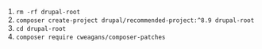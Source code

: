 
1. `rm -rf drupal-root`
1. `composer create-project drupal/recommended-project:^8.9 drupal-root`
2. `cd drupal-root`
4. `composer require cweagans/composer-patches`
